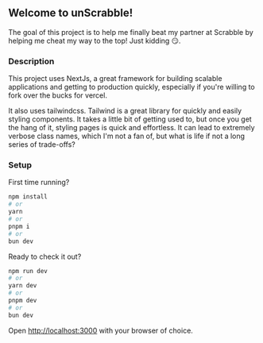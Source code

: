 ## Welcome to unScrabble!
The goal of this project is to help me finally beat my partner at Scrabble by helping me cheat my way to the top! Just kidding 😏.

### Description
This project uses NextJs, a great framework for building scalable applications and
getting to production quickly, especially if you're willing to fork over the bucks
for vercel.

It also uses tailwindcss. Tailwind is a great library for quickly and easily styling
components. It takes a little bit of getting used to, but once you get the hang
of it, styling pages is quick and effortless. It can lead to extremely verbose
class names, which I'm not a fan of, but what is life if not a long series of trade-offs?

### Setup
First time running?
```bash
npm install
# or
yarn
# or
pnpm i
# or
bun dev
```

Ready to check it out?
```bash
npm run dev
# or
yarn dev
# or
pnpm dev
# or
bun dev
```

Open [http://localhost:3000](http://localhost:3000) with your browser of choice.